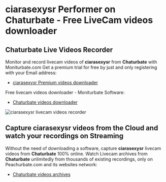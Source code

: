 # ciarasexysr Performer on Chaturbate - Free LiveCam videos downloader

## Chaturbate Live Videos Recorder

Monitor and record livecam videos of **ciarasexysr** from **Chaturbate** with Moniturbate.com
Get a premium trial for free by just and only registering with your Email address:
* [ciarasexysr Premium videos downloader](https://moniturbate.com/request-demo-licence-key.html)

Free livecam videos downloader - Moniturbate Software:
* [Chaturbate videos downloader](https://moniturbate.com/moniturbate-download-software.html)

![ciarasexysr livecam videos recorder](https://peachurnet.com/templates/moniturbate-software.png)


## Capture ciarasexysr videos from the Cloud and watch your recordings on Streaming

Without the need of downloading a software, capture **ciarasexysr** livecam videos from **Chaturbate** 100% online.
Watch Livecam archives from **Chaturbate** unlimitedly from thousands of existing recordings, only on Peachurbate.com and its websites network:
* [Chaturbate videos archives](https://peachurnet.com/)